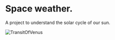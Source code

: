 # Space weather.

A project to understand the solar cycle of our sun.

![TransitOfVenus](https://github.com/[levetation]/[spaceweather]/TransitOfVenus.jpg?raw=true)
